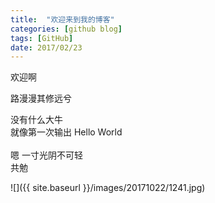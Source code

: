 ```yaml
---
title:  "欢迎来到我的博客"
categories: [github blog]
tags: [GitHub]
date: 2017/02/23
---
```

欢迎啊


路漫漫其修远兮

没有什么大牛 <br/>
就像第一次输出 Hello World <br/>
<br/>
嗯 一寸光阴不可轻 <br/>
共勉 <br/>

![]({{ site.baseurl }}/images/20171022/1241.jpg)